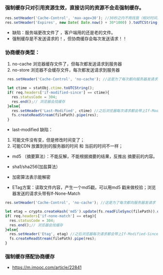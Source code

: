 ### 强制缓存只对引用资源生效，直接访问的资源不会走强制缓存。
```js
res.setHeader('Cache-Control', 'max-age=30'); //30秒之内不用找我（相对时间）
res.setHeader('Expires', new Date( Date.now() + 30*1000) ).toUTCString();// 访问后 到几点别找我了（绝对时间）
```
- 缺陷：服务端更改文件了 ，客户端用的还是老的文件。
- 强制缓存是不发送请求的！，但协商缓存会每次发送请求！！
 
### 协商缓存类型：
 1. no-cache 浏览器缓存文件了，但每次都发送请求到服务器
 2. no-store 浏览器不会缓存文件，每次都发送请求到服务器
 ```js
  res.setHeader('Cache-Control', 'no-cache'); //这是为了每次都向服务器发请求（因为浏览器有默认强制缓存时间）
 
  let ctime = statObj.ctime.toUTCString();
  if( req.headers['if-modified-since'] == ctime){
    res.statusCode = 304;
    res.end();// 浏览器会找缓存
  }else{
    res.setHeader('Last-Modified', ctime) //之后浏览器每次请求都会带上If-Modified-Since请求头
    fs.createReadStream(filePath).pipe(res);
  }
 ```
 - last-modified 缺陷：
  1. 可能文件没有变，但是修改时间变了；
  2. 可能CDN 放置到别的服务器的时间 和 当前的时间不一样；  
 
 - md5 （摘要算法）：不能反解，不能根据摘要的结果，反推出 摘要前的内容。
 - sha1/sha256(加盐算法）
 - 加密算法表示能解密
 
 - ETag方案：读取文件内容，产生一个md5戳，可以用md5 戳来做校验；浏览器发送的请求头带有If-None-Match
  ```js
  res.setHeader('Cache-Control', 'no-cache'); //这是为了每次都向服务器发请求（因为浏览器有默认强制缓存时间）
 
  let etag = crypto.createHash('md5').update(fs.readFileSync(filePath)).digest('base64');
  if( req.headers['if-none-match'] == etag){
    res.statusCode = 304;
    res.end();// 浏览器会找缓存
  }else{
    res.setHeader('Etag', etag) //之后浏览器每次请求都会带上If-Modified-Since请求头
    fs.createReadStream(filePath).pipe(res);
  }
 ```
 
 ### 强制缓存搭配协商缓存
 - https://m.imooc.com/article/22841
